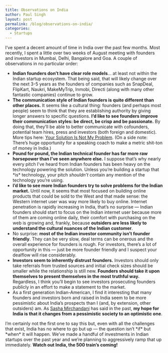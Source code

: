 ```yaml
---
title: Observations on India
author: Paul Singh
layout: post
permalink: /blog/observations-on-india/
categories:
  - Startups
---
```

I&#8217;ve spent a decent amount of time in India over the past few months. Most recently, I spent a little over two weeks of August meeting with founders and investors in Mumbai, Delhi, Bangalore and Goa. A couple of observations in no particular order:<!--more-->

  * **Indian founders don&#8217;t have clear role models**&#8230; at least not within the Indian startup ecosystem. That being said, that will likely change over the next 3-5 years as the founders of companies such as SnapDeal, FlipKart, Naukri, MakeMyTrip, Inmobi, Directi (along with many other fantastic companies) continue to grow.
  * **The communication style of Indian founders is quite different than other places.** It seems like a cultural thing: founders (and perhaps most people) seem to think that they are establishing authority by giving longer answers to specific questions. **I&#8217;d like to see founders improve their communication styles: be direct, be crisp and be passionate.** By doing that, they&#8217;ll be able to better communicate with cofounders, potential team hires, press and investors (both foreign and domestic). More tips here: [Your Solution Is Not My Problem][1]. (On a side note: There&#8217;s huge opportunity for a speaking coach to make a metric shit-ton of money in India.)
  * **Pound for pound, the Indian technical founder has far more raw horsepower than I&#8217;ve seen anywhere else.** I suppose that&#8217;s why nearly every pitch I&#8217;ve heard from Indian founders has been heavy on the technology powering the solution. Unless you&#8217;re building a startup that \*is\* technology, your pitch *shouldn&#8217;t* contain any mention of the technology you&#8217;re using.
  * **I&#8217;d like to see more Indian founders try to solve problems for the Indian market.** Until now, it seems that most focused on building online products that could be sold to the West and that made sense: the Western internet user was way more likely to buy online. Internet penetration is rapidly increasing in India, that&#8217;s no surprise &#8212; Indian founders should start to focus on the Indian internet user because more of them are coming online daily, their comfort with purchasing on the web is growing and, frankly, because **outsiders are less likely to understand the cultural nuances of the Indian customer**.
  * No surprise: **most of the Indian investor community isn&#8217;t founder friendly**. They can be very slow, deal terms can be onerous and the overall experience for founders is rough. For investors, there&#8217;s a lot of opportunity in this &#8212; just be more founder friendly and I suspect your dealflow will rise considerably.
  * **Investors seem to inherently distrust founders.** Investors should only take referrals from trusted sources and initial check sizes should be smaller while the relationship is still new. **Founders should take it upon themselves to present themselves in the most truthful way.** Regardless, I think you&#8217;ll begin to see investors prosecuting founders publicly in an effort to make a statement to the market.
  * As a first generation Indian-American, I find it interesting that many founders and investors born and raised in India seem to be more pessimistic about India&#8217;s prospects than I (and, by extension, other outsiders) am. As [Sasha Mirchandani][2] has said in the past, **my hope for India is that it changes from a pessimistic society to an optimistic one**.

I&#8217;m certainly not the first one to say this but, even with all the challenges that exist, India has no where to go but up &#8212; the question isn&#8217;t \*if\* but \*when\* it will happen. We&#8217;ve made a handful of investments in Indian startups over the past year and we&#8217;re planning to aggressively ramp that up immediately. **Watch out India, the 500 train&#8217;s coming!**

 [1]: http://500hats.typepad.com/500blogs/2009/08/your-solution-is-not-my-problem.html
 [2]: https://twitter.com/SashaMirchi
